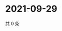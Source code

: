 # 2021-09-29

共 0 条

<!-- BEGIN WEIBO -->
<!-- 最后更新时间 Wed Sep 29 2021 02:12:32 GMT+0800 (China Standard Time) -->

<!-- END WEIBO -->
